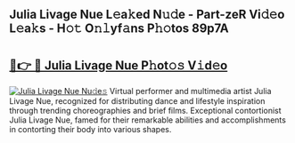 ## Julia Livage Nue L𝚎a𝚔ed N𝚞𝚍e - Part-zeR Vi𝚍𝚎o L𝚎a𝚔s - H𝚘𝚝 O𝚗𝚕yf𝚊ns P𝚑𝚘tos 89p7A

# <h2><a href="http://kf6ga9.oniu.top/?m=Julia+Livage+Nue">🔗👉 🔴 Julia Livage Nue P𝚑ot𝚘𝚜 V𝚒d𝚎o</a></h2>

[![Julia Livage Nue Nu𝚍e𝚜](https://i.imgur.com/0qMVB7G.gif)](http://kf6ga9.oniu.top/?m=Julia+Livage+Nue)
Virtual performer and multimedia artist Julia Livage Nue, recognized for distributing dance and lifestyle inspiration through trending choreographies and brief films. Exceptional contortionist Julia Livage Nue, famed for their remarkable abilities and accomplishments in contorting their body into various shapes.  
